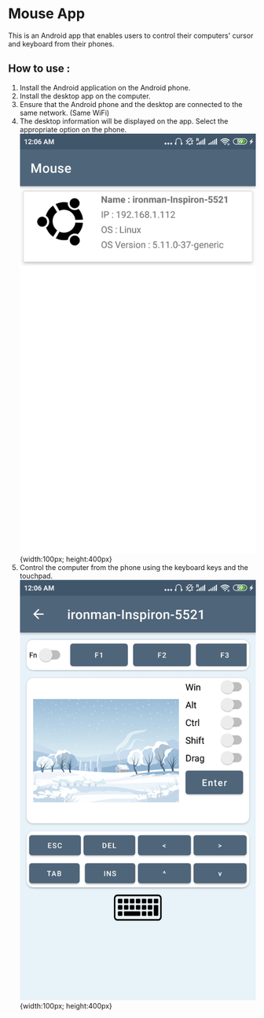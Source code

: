 # Mouse App

This is an Android app that enables users to control their computers' cursor and keyboard from their phones. 

## How to use :
1. Install the Android application on the Android phone.
1. Install the desktop app on the computer.
1. Ensure that the Android phone and the desktop are connected to the same network. (Same WiFi)
1. The desktop information will be displayed on the app. Select the appropriate option on the phone. 
![Connected devices](/images/connected_devices.jpg) {width:100px; height:400px}
1. Control the computer from the phone using the keyboard keys and the touchpad.
![Layout](/images/layout.jpg){width:100px; height:400px}
